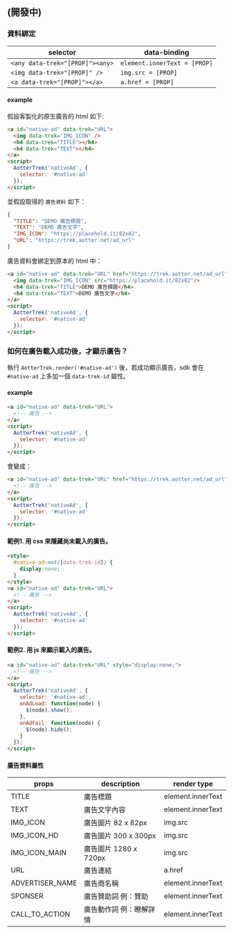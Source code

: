 ## (開發中)

### 資料綁定
| selector                        	| data-binding                 	|
|---------------------------------	|------------------------------	|
| `<any data-trek="[PROP]"><any>` 	| `element.innerText = [PROP]` 	|
| `<img data-trek="[PROP]" />`    	| `img.src = [PROP]`           	|
| `<a data-trek="[PROP]"></a>`    	| `a.href = [PROP]`            	|

#### example

假設客製化的原生廣告的 html 如下:

```html
<a id="native-ad" data-trek="URL">
  <img data-trek="IMG_ICON" />
  <h4 data-trek="TITLE"></h4>
  <h4 data-trek="TEXT"></h4>
</a>
<script>
  AotterTrek('nativeAd', {
    selector: '#native-ad'
  });
</script>
```

並假設取得的 `廣告資料` 如下：

```json
{
  "TITLE": "DEMO 廣告標題",
  "TEXT": "DEMO 廣告文字",   
  "IMG_ICON": "https://placehold.it/82x82",
  "URL": "https://trek.aotter.net/ad_url"
}
```

廣告資料會綁定到原本的 html 中：

```html
<a id="native-ad" data-trek="URL" href="https://trek.aotter.net/ad_url" data-trek-id="1">
  <img data-trek="IMG_ICON" src="https://placehold.it/82x82"/>
  <h4 data-trek="TITLE">DEMO 廣告標題</h4>
  <h4 data-trek="TEXT">DEMO 廣告文字</h4>
</a>
<script>
  AotterTrek('nativeAd', {
    selector: '#native-ad'
  });
</script>
```

### 如何在廣告載入成功後，才顯示廣告？
執行 `AotterTrek.render('#native-ad')`  後，若成功顯示廣告，sdk 會在 `#native-ad` 上多加一個 `data-trek-id` 屬性。

#### example

```html
<a id="native-ad" data-trek="URL">
  <!-- 廣告 -->
</a>
<script>
  AotterTrek('nativeAd', {
    selector: '#native-ad'
  });
</script>
```
會變成：

```html
<a id="native-ad" data-trek="URL" href="https://trek.aotter.net/ad_url" data-trek-id="1">
  <!-- 廣告 -->
</a>
<script>
  AotterTrek('nativeAd', {
    selector: '#native-ad'
  });
</script>
```

#### 範例1. 用 css 來隱藏尚未載入的廣告。
```html
<style>
  #native-ad:not([data-trek-id]) {
    display:none;
  }
</style>
<a id="native-ad" data-trek="URL">
  <!-- 廣告 -->
</a>
<script>
  AotterTrek('nativeAd', {
    selector: '#native-ad'
  });
</script>
```

#### 範例2. 用 js 來顯示載入的廣告。
```html
<a id="native-ad" data-trek="URL" style="display:none;">
  <!-- 廣告 -->
</a>
<script>
  AotterTrek('nativeAd', {
    selector: '#native-ad',
    onAdLoad: function(node) {
      $(node).show();
    },
    onAdFail: function(node) {
      $(node).hide();
    }
  });
</script>
```


#### 廣告資料屬性
| props           	| description             	| render type       	|
|-----------------	|-------------------------	|-------------------	|
| TITLE           	| 廣告標題                	| element.innerText 	|
| TEXT            	| 廣告文字內容            	| element.innerText 	|
| IMG_ICON        	| 廣告圖片 82 x 82px      	| img.src           	|
| IMG_ICON_HD     	| 廣告圖片 300 x 300px    	| img.src           	|
| IMG_ICON_MAIN   	| 廣告圖片 1280 x 720px   	| img.src           	|
| URL             	| 廣告連結                	| a.href            	|
| ADVERTISER_NAME 	| 廣告商名稱              	| element.innerText 	|
| SPONSER         	| 廣告贊助詞 例：贊助     	| element.innerText 	|
| CALL_TO_ACTION  	| 廣告動作詞 例：瞭解詳情 	| element.innerText 	|
